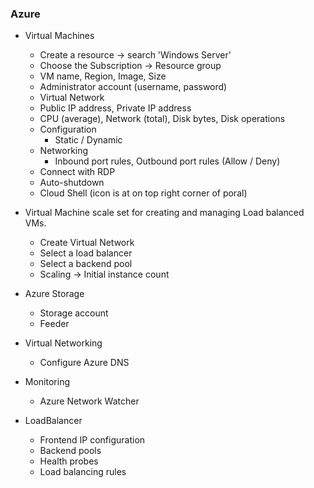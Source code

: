 ### Azure

- Virtual Machines
  - Create a resource -> search 'Windows Server'
  - Choose the Subscription -> Resource group
  - VM name, Region, Image, Size 
  - Administrator account (username, password)
  - Virtual Network
  - Public IP address, Private IP address 
  - CPU (average), Network (total), Disk bytes, Disk operations
  - Configuration
    - Static / Dynamic
  - Networking
    - Inbound port rules, Outbound port rules (Allow / Deny)
  - Connect with RDP
  - Auto-shutdown
  - Cloud Shell (icon is at on top right corner of poral)

- Virtual Machine scale set for creating and managing Load balanced VMs.
  - Create Virtual Network
  - Select a load balancer
  - Select a backend pool
  - Scaling -> Initial instance count 

- Azure Storage
  - Storage account
  - Feeder 

- Virtual Networking 
  - Configure Azure DNS

- Monitoring 
  - Azure Network Watcher

- LoadBalancer
  - Frontend IP configuration
  - Backend pools
  - Health probes
  - Load balancing rules
  
